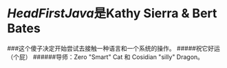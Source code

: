 # ***HeadFirstJava***是Kathy Sierra & Bert Bates

###这个傻子决定开始尝试去接触一种语言和一个系统的操作。
#####祝它好运（个屁）
######导师：Zero "Smart" Cat 和 Cosidian "silly" Dragon。
